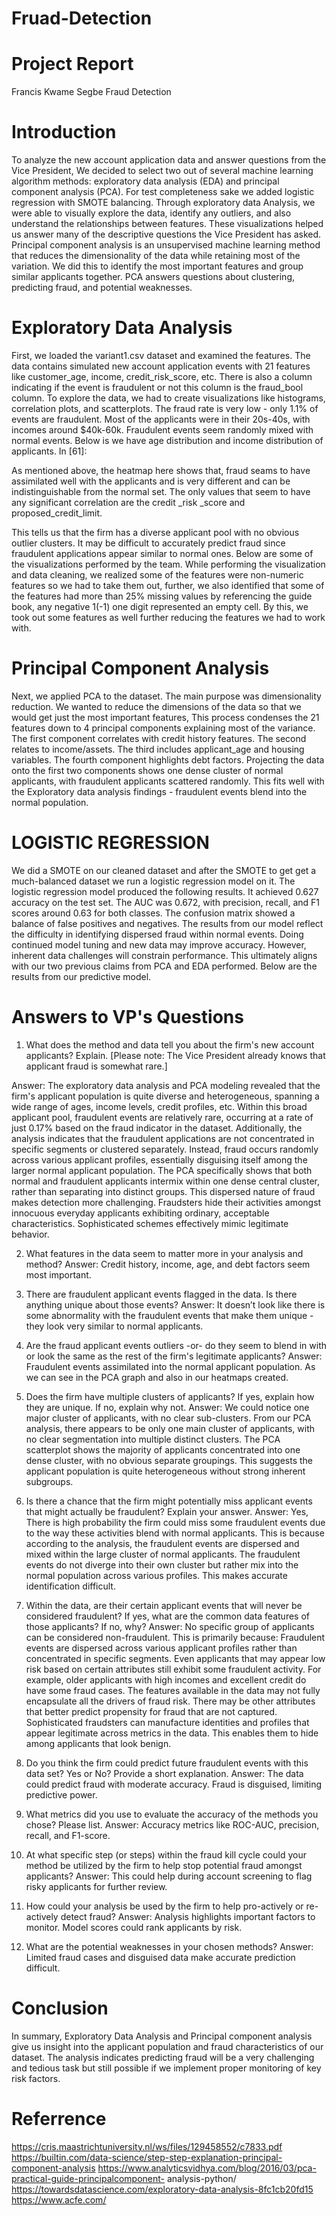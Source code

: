 # Fruad-Detection
# Project Report
Francis Kwame Segbe
Fraud Detection

# Introduction
To analyze the new account application data and answer questions from the Vice President,
We decided to select two out of several machine learning algorithm methods: exploratory
data analysis (EDA) and principal component analysis (PCA). For test completeness sake we
added logistic regression with SMOTE balancing.
Through exploratory data Analysis, we were able to visually explore the data, identify any
outliers, and also understand the relationships between features. These visualizations
helped us answer many of the descriptive questions the Vice President has asked.
Principal component analysis is an unsupervised machine learning method that reduces the
dimensionality of the data while retaining most of the variation. We did this to identify the
most important features and group similar applicants together. PCA answers questions
about clustering, predicting fraud, and potential weaknesses.

# Exploratory Data Analysis
First, we loaded the variant1.csv dataset and examined the features. The data contains
simulated new account application events with 21 features like customer_age, income,
credit_risk_score, etc. There is also a column indicating if the event is fraudulent or not this
column is the fraud_bool column.
To explore the data, we had to create visualizations like histograms, correlation plots, and
scatterplots. The fraud rate is very low - only 1.1% of events are fraudulent. Most of the
applicants were in their 20s-40s, with incomes around $40k-60k. Fraudulent events seem
randomly mixed with normal events.
Below is we have age distribution and income distribution of applicants.
In [61]:

As mentioned above, the heatmap here shows that, fraud seams to have assimilated well
with the applicants and is very different and can be indistinguishable from the normal set.
The only values that seem to have any significant correlation are the credit _risk _score and
proposed_credit_limit.

This tells us that the firm has a diverse applicant pool with no obvious outlier clusters. It may
be difficult to accurately predict fraud since fraudulent applications appear similar to
normal ones. Below are some of the visualizations performed by the team. While performing
the visualization and data cleaning, we realized some of the features were non-numeric
features so we had to take them out, further, we also identified that some of the features had
more than 25% missing values by referencing the guide book, any negative 1(-1) one digit
represented an empty cell. By this, we took out some features as well further reducing the
features we had to work with.
# Principal Component Analysis
Next, we applied PCA to the dataset. The main purpose was dimensionality reduction. We
wanted to reduce the dimensions of the data so that we would get just the most important
features, This process condenses the 21 features down to 4 principal components
explaining most of the variance.
The first component correlates with credit history features. The second relates to
income/assets. The third includes applicant_age and housing variables. The fourth
component highlights debt factors.
Projecting the data onto the first two components shows one dense cluster of normal
applicants, with fraudulent applicants scattered randomly. This fits well with the Exploratory
data analysis findings - fraudulent events blend into the normal population.

# LOGISTIC REGRESSION
We did a SMOTE on our cleaned dataset and after the SMOTE to get get a much-balanced
dataset we run a logistic regression model on it. The logistic regression model produced the
following results. It achieved 0.627 accuracy on the test set. The AUC was 0.672, with
precision, recall, and F1 scores around 0.63 for both classes. The confusion matrix showed
a balance of false positives and negatives.
The results from our model reflect the difficulty in identifying dispersed fraud within normal events. 
Doing continued model tuning and new data may improve accuracy. However, inherent data challenges will constrain
performance. This ultimately aligns with our two previous claims from PCA and EDA
performed. Below are the results from our predictive model.

# Answers to VP's Questions
1. What does the method and data tell you about the firm's new account
applicants? Explain. [Please note: The Vice President already knows that applicant
fraud is somewhat rare.]

Answer: The exploratory data analysis and PCA modeling revealed that the firm's
applicant population is quite diverse and heterogeneous, spanning a wide range of
ages, income levels, credit profiles, etc. Within this broad applicant pool, fraudulent
events are relatively rare, occurring at a rate of just 0.17% based on the fraud indicator
in the dataset. Additionally, the analysis indicates that the fraudulent applications
are not concentrated in specific segments or clustered separately. Instead, fraud
occurs randomly across various applicant profiles, essentially disguising itself
among the larger normal applicant population.
The PCA specifically shows that both normal and fraudulent applicants intermix
within one dense central cluster, rather than separating into distinct groups.
This dispersed nature of fraud makes detection more challenging. Fraudsters hide
their activities amongst innocuous everyday applicants exhibiting ordinary,
acceptable characteristics. Sophisticated schemes effectively mimic legitimate
behavior.

2. What features in the data seem to matter more in your analysis and method?
Answer: Credit history, income, age, and debt factors seem most important.

3. There are fraudulent applicant events flagged in the data. Is there anything
unique about those events?
Answer: It doesn’t look like there is some abnormality with the fraudulent events that
make them unique - they look very similar to normal applicants.

4. Are the fraud applicant events outliers -or- do they seem to blend in with or look
the same as the rest of the firm's legitimate applicants?
Answer: Fraudulent events assimilated into the normal applicant population. As we
can see in the PCA graph and also in our heatmaps created.

5. Does the firm have multiple clusters of applicants? If yes, explain how they are
unique. If no, explain why not.
Answer: We could notice one major cluster of applicants, with no clear sub-clusters.
From our PCA analysis, there appears to be only one main cluster of applicants, with
no clear segmentation into multiple distinct clusters. The PCA scatterplot shows the
majority of applicants concentrated into one dense cluster, with no obvious separate
groupings. This suggests the applicant population is quite heterogeneous without
strong inherent subgroups.

6. Is there a chance that the firm might potentially miss applicant events that might
actually be fraudulent? Explain your answer.
Answer: Yes, There is high probability the firm could miss some fraudulent events due
to the way these activities blend with normal applicants. This is because according to the
analysis, the fraudulent events are dispersed and mixed within the large cluster of normal
applicants. The fraudulent events do not diverge into their own cluster but rather mix into
the normal population across various profiles. This makes accurate identification difficult.

7. Within the data, are their certain applicant events that will never be considered
fraudulent? If yes, what are the common data features of those applicants? If no,
why?
Answer: No specific group of applicants can be considered non-fraudulent. This is
primarily because: Fraudulent events are dispersed across various applicant profiles
rather than concentrated in specific segments.
Even applicants that may appear low risk based on certain attributes still exhibit
some fraudulent activity. For example, older applicants with high incomes and
excellent credit do have some fraud cases.
The features available in the data may not fully encapsulate all the drivers of fraud
risk. There may be other attributes that better predict propensity for fraud that are not
captured. Sophisticated fraudsters can manufacture identities and profiles that
appear legitimate across metrics in the data. This enables them to hide among
applicants that look benign.

8. Do you think the firm could predict future fraudulent events with this data
set? Yes or No? Provide a short explanation.
Answer: The data could predict fraud with moderate accuracy. Fraud is disguised,
limiting predictive power.

9. What metrics did you use to evaluate the accuracy of the methods you chose?
Please list.
Answer: Accuracy metrics like ROC-AUC, precision, recall, and F1-score.
10. At what specific step (or steps) within the fraud kill cycle could your method be
utilized by the firm to help stop potential fraud amongst applicants?
Answer: This could help during account screening to flag risky applicants for further
review.

11. How could your analysis be used by the firm to help pro-actively or re-actively
detect fraud?
Answer: Analysis highlights important factors to monitor. Model scores could rank
applicants by risk.

12. What are the potential weaknesses in your chosen methods?
Answer: Limited fraud cases and disguised data make accurate prediction difficult.

# Conclusion
In summary, Exploratory Data Analysis and Principal component analysis give us insight into
the applicant population and fraud characteristics of our dataset. The analysis indicates
predicting fraud will be a very challenging and tedious task but still possible if we implement
proper monitoring of key risk factors.
# Referrence
https://cris.maastrichtuniversity.nl/ws/files/129458552/c7833.pdf
https://builtin.com/data-science/step-step-explanation-principal-component-analysis
https://www.analyticsvidhya.com/blog/2016/03/pca-practical-guide-principalcomponent-
analysis-python/
https://towardsdatascience.com/exploratory-data-analysis-8fc1cb20fd15
https://www.acfe.com/
